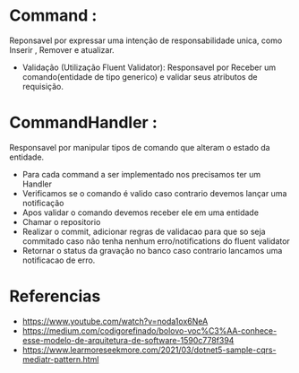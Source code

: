 # Command :
  Reponsavel por expressar uma intenção de responsabilidade unica, como Inserir , Remover e atualizar.
  - Validação (Utilização Fluent Validator): Responsavel por Receber um comando(entidade de tipo generico) e validar seus atributos de requisição.

# CommandHandler :
   Responsavel por manipular tipos de comando que alteram o estado da entidade.
   - Para cada command a ser implementado nos precisamos ter um Handler
   - Verificamos se o comando é valido caso contrario devemos lançar uma notificação
   - Apos validar o comando devemos receber ele em uma entidade
   - Chamar o repositorio
   - Realizar o commit, adicionar regras de validacao para que so seja commitado caso não tenha nenhum erro/notifications do fluent validator
   - Retornar o status da gravação no banco caso contrario lancamos uma notificacao de erro.

# Referencias
  - https://www.youtube.com/watch?v=noda1ox6NeA
  - https://medium.com/codigorefinado/bolovo-voc%C3%AA-conhece-esse-modelo-de-arquitetura-de-software-1590c778f394
  - https://www.learmoreseekmore.com/2021/03/dotnet5-sample-cqrs-mediatr-pattern.html
